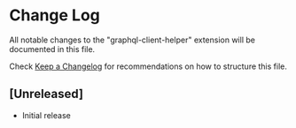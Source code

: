 # Change Log

All notable changes to the "graphql-client-helper" extension will be documented in this file.

Check [Keep a Changelog](http://keepachangelog.com/) for recommendations on how to structure this file.

## [Unreleased]

- Initial release